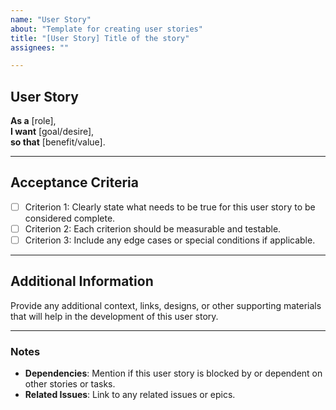 ```yaml
---
name: "User Story"
about: "Template for creating user stories"
title: "[User Story] Title of the story"
assignees: ""

---
```


## User Story

**As a** [role],  
**I want** [goal/desire],  
**so that** [benefit/value].

---

## Acceptance Criteria

- [ ] Criterion 1: Clearly state what needs to be true for this user story to be considered complete.
- [ ] Criterion 2: Each criterion should be measurable and testable.
- [ ] Criterion 3: Include any edge cases or special conditions if applicable.

---

## Additional Information

Provide any additional context, links, designs, or other supporting materials that will help in the development of this user story.

---

### Notes

- **Dependencies**: Mention if this user story is blocked by or dependent on other stories or tasks.
- **Related Issues**: Link to any related issues or epics.